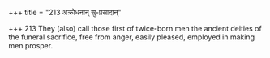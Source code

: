 +++
title = "213 अक्रोधनान् सु-प्रसादान्"

+++
213	They (also) call those first of twice-born men the ancient deities of the funeral sacrifice, free from anger, easily pleased, employed in making men prosper.